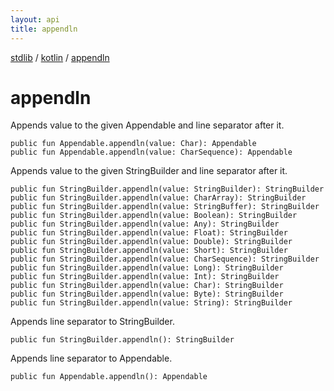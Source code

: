 ```yaml
---
layout: api
title: appendln
---
```

[stdlib](../index.md) / [kotlin](index.md) / [appendln](appendln.md)

# appendln
Appends value to the given Appendable and line separator after it.
```
public fun Appendable.appendln(value: Char): Appendable
public fun Appendable.appendln(value: CharSequence): Appendable
```
Appends value to the given StringBuilder and line separator after it.
```
public fun StringBuilder.appendln(value: StringBuilder): StringBuilder
public fun StringBuilder.appendln(value: CharArray): StringBuilder
public fun StringBuilder.appendln(value: StringBuffer): StringBuilder
public fun StringBuilder.appendln(value: Boolean): StringBuilder
public fun StringBuilder.appendln(value: Any): StringBuilder
public fun StringBuilder.appendln(value: Float): StringBuilder
public fun StringBuilder.appendln(value: Double): StringBuilder
public fun StringBuilder.appendln(value: Short): StringBuilder
public fun StringBuilder.appendln(value: CharSequence): StringBuilder
public fun StringBuilder.appendln(value: Long): StringBuilder
public fun StringBuilder.appendln(value: Int): StringBuilder
public fun StringBuilder.appendln(value: Char): StringBuilder
public fun StringBuilder.appendln(value: Byte): StringBuilder
public fun StringBuilder.appendln(value: String): StringBuilder
```
Appends line separator to StringBuilder.
```
public fun StringBuilder.appendln(): StringBuilder
```
Appends line separator to Appendable.
```
public fun Appendable.appendln(): Appendable
```
